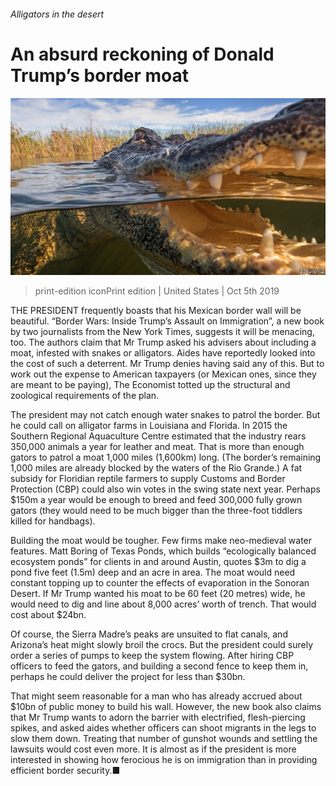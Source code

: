 ###### Alligators in the desert

# An absurd reckoning of Donald Trump’s border moat 

![image](images/20191005_USP004_0.jpg) 

> print-edition iconPrint edition | United States | Oct 5th 2019 

THE PRESIDENT frequently boasts that his Mexican border wall will be beautiful. “Border Wars: Inside Trump’s Assault on Immigration”, a new book by two journalists from the New York Times, suggests it will be menacing, too. The authors claim that Mr Trump asked his advisers about including a moat, infested with snakes or alligators. Aides have reportedly looked into the cost of such a deterrent. Mr Trump denies having said any of this. But to work out the expense to American taxpayers (or Mexican ones, since they are meant to be paying), The Economist totted up the structural and zoological requirements of the plan. 

The president may not catch enough water snakes to patrol the border. But he could call on alligator farms in Louisiana and Florida. In 2015 the Southern Regional Aquaculture Centre estimated that the industry rears 350,000 animals a year for leather and meat. That is more than enough gators to patrol a moat 1,000 miles (1,600km) long. (The border’s remaining 1,000 miles are already blocked by the waters of the Rio Grande.) A fat subsidy for Floridian reptile farmers to supply Customs and Border Protection (CBP) could also win votes in the swing state next year. Perhaps $150m a year would be enough to breed and feed 300,000 fully grown gators (they would need to be much bigger than the three-foot tiddlers killed for handbags). 

Building the moat would be tougher. Few firms make neo-medieval water features. Matt Boring of Texas Ponds, which builds “ecologically balanced ecosystem ponds” for clients in and around Austin, quotes $3m to dig a pond five feet (1.5m) deep and an acre in area. The moat would need constant topping up to counter the effects of evaporation in the Sonoran Desert. If Mr Trump wanted his moat to be 60 feet (20 metres) wide, he would need to dig and line about 8,000 acres’ worth of trench. That would cost about $24bn. 

Of course, the Sierra Madre’s peaks are unsuited to flat canals, and Arizona’s heat might slowly broil the crocs. But the president could surely order a series of pumps to keep the system flowing. After hiring CBP officers to feed the gators, and building a second fence to keep them in, perhaps he could deliver the project for less than $30bn. 

That might seem reasonable for a man who has already accrued about $10bn of public money to build his wall. However, the new book also claims that Mr Trump wants to adorn the barrier with electrified, flesh-piercing spikes, and asked aides whether officers can shoot migrants in the legs to slow them down. Treating that number of gunshot wounds and settling the lawsuits would cost even more. It is almost as if the president is more interested in showing how ferocious he is on immigration than in providing efficient border security.■ 


